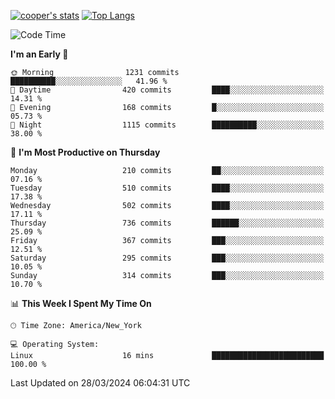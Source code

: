 [![cooper's stats](https://github-readme-stats-dwoluvhms-coopjz.vercel.app/api?username=coopjz&count_private=true)](https://github.com/coopjz/github-readme-stats)
[![Top Langs](https://github-readme-stats-dwoluvhms-coopjz.vercel.app/api/top-langs/?username=coopjz&count_private=true&langs_count=8&layout=compact)](https://github.com/coopjz/github-readme-stats)
<!--START_SECTION:waka-->
![Code Time](http://img.shields.io/badge/Code%20Time-1%20hr%2030%20mins-blue)

**I'm an Early 🐤** 

```text
🌞 Morning                1231 commits        ██████████░░░░░░░░░░░░░░░   41.96 % 
🌆 Daytime                420 commits         ████░░░░░░░░░░░░░░░░░░░░░   14.31 % 
🌃 Evening                168 commits         █░░░░░░░░░░░░░░░░░░░░░░░░   05.73 % 
🌙 Night                  1115 commits        ██████████░░░░░░░░░░░░░░░   38.00 % 
```
📅 **I'm Most Productive on Thursday** 

```text
Monday                   210 commits         ██░░░░░░░░░░░░░░░░░░░░░░░   07.16 % 
Tuesday                  510 commits         ████░░░░░░░░░░░░░░░░░░░░░   17.38 % 
Wednesday                502 commits         ████░░░░░░░░░░░░░░░░░░░░░   17.11 % 
Thursday                 736 commits         ██████░░░░░░░░░░░░░░░░░░░   25.09 % 
Friday                   367 commits         ███░░░░░░░░░░░░░░░░░░░░░░   12.51 % 
Saturday                 295 commits         ███░░░░░░░░░░░░░░░░░░░░░░   10.05 % 
Sunday                   314 commits         ███░░░░░░░░░░░░░░░░░░░░░░   10.70 % 
```


📊 **This Week I Spent My Time On** 

```text
🕑︎ Time Zone: America/New_York

💻 Operating System: 
Linux                    16 mins             █████████████████████████   100.00 % 
```


 Last Updated on 28/03/2024 06:04:31 UTC
<!--END_SECTION:waka-->
